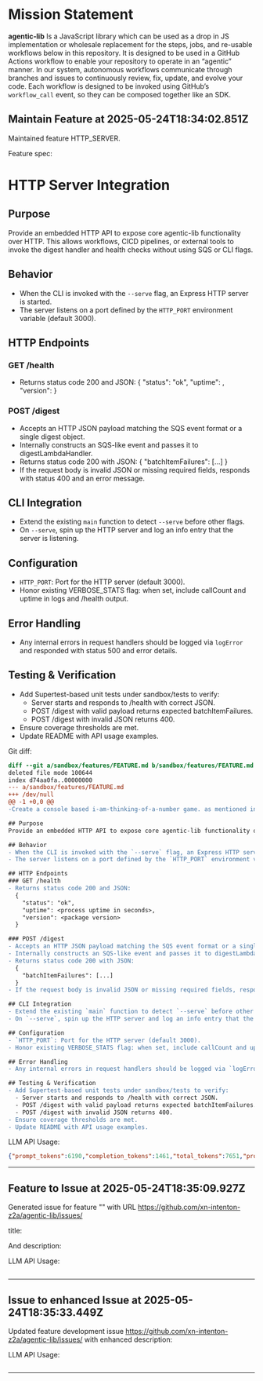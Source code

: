 # Mission Statement

**agentic‑lib** Is a JavaScript library which can be used as a drop in JS implementation or wholesale replacement for 
the steps, jobs, and re-usable workflows below in this repository. It is designed to be used in a GitHub Actions 
workflow to enable your repository to operate in an “agentic” manner. In our system, autonomous workflows communicate
through branches and issues to continuously review, fix, update, and evolve your code. Each workflow is designed to be
invoked using GitHub’s `workflow_call` event, so they can be composed together like an SDK.
## Maintain Feature at 2025-05-24T18:34:02.851Z

Maintained feature HTTP_SERVER.

Feature spec:

# HTTP Server Integration

## Purpose
Provide an embedded HTTP API to expose core agentic-lib functionality over HTTP.  This allows workflows, CICD pipelines, or external tools to invoke the digest handler and health checks without using SQS or CLI flags.

## Behavior
- When the CLI is invoked with the `--serve` flag, an Express HTTP server is started.
- The server listens on a port defined by the `HTTP_PORT` environment variable (default 3000).

## HTTP Endpoints
### GET /health
- Returns status code 200 and JSON:
  {
    "status": "ok",
    "uptime": <process uptime in seconds>,
    "version": <package version>
  }

### POST /digest
- Accepts an HTTP JSON payload matching the SQS event format or a single digest object.
- Internally constructs an SQS-like event and passes it to digestLambdaHandler.
- Returns status code 200 with JSON:
  {
    "batchItemFailures": [...]
  }
- If the request body is invalid JSON or missing required fields, responds with status 400 and an error message.

## CLI Integration
- Extend the existing `main` function to detect `--serve` before other flags.
- On `--serve`, spin up the HTTP server and log an info entry that the server is listening.

## Configuration
- `HTTP_PORT`: Port for the HTTP server (default 3000).
- Honor existing VERBOSE_STATS flag: when set, include callCount and uptime in logs and /health output.

## Error Handling
- Any internal errors in request handlers should be logged via `logError` and responded with status 500 and error details.

## Testing & Verification
- Add Supertest-based unit tests under sandbox/tests to verify:
  - Server starts and responds to /health with correct JSON.
  - POST /digest with valid payload returns expected batchItemFailures.
  - POST /digest with invalid JSON returns 400.
- Ensure coverage thresholds are met.
- Update README with API usage examples.


Git diff:

```diff
diff --git a/sandbox/features/FEATURE.md b/sandbox/features/FEATURE.md
deleted file mode 100644
index d74aa0fa..00000000
--- a/sandbox/features/FEATURE.md
+++ /dev/null
@@ -1 +0,0 @@
-Create a console based i-am-thinking-of-a-number game. as mentioned in reply Create a console based i-am-thinking-of-a-number game.\n\n// New [sandbox/features/HTTP_SERVER.md]:\n# HTTP Server Integration

## Purpose
Provide an embedded HTTP API to expose core agentic-lib functionality over HTTP.  This allows workflows, CICD pipelines, or external tools to invoke the digest handler and health checks without using SQS or CLI flags.

## Behavior
- When the CLI is invoked with the `--serve` flag, an Express HTTP server is started.
- The server listens on a port defined by the `HTTP_PORT` environment variable (default 3000).

## HTTP Endpoints
### GET /health
- Returns status code 200 and JSON:
  {
    "status": "ok",
    "uptime": <process uptime in seconds>,
    "version": <package version>
  }

### POST /digest
- Accepts an HTTP JSON payload matching the SQS event format or a single digest object.
- Internally constructs an SQS-like event and passes it to digestLambdaHandler.
- Returns status code 200 with JSON:
  {
    "batchItemFailures": [...]
  }
- If the request body is invalid JSON or missing required fields, responds with status 400 and an error message.

## CLI Integration
- Extend the existing `main` function to detect `--serve` before other flags.
- On `--serve`, spin up the HTTP server and log an info entry that the server is listening.

## Configuration
- `HTTP_PORT`: Port for the HTTP server (default 3000).
- Honor existing VERBOSE_STATS flag: when set, include callCount and uptime in logs and /health output.

## Error Handling
- Any internal errors in request handlers should be logged via `logError` and responded with status 500 and error details.

## Testing & Verification
- Add Supertest-based unit tests under sandbox/tests to verify:
  - Server starts and responds to /health with correct JSON.
  - POST /digest with valid payload returns expected batchItemFailures.
  - POST /digest with invalid JSON returns 400.
- Ensure coverage thresholds are met.
- Update README with API usage examples.
```

LLM API Usage:

```json
{"prompt_tokens":6190,"completion_tokens":1461,"total_tokens":7651,"prompt_tokens_details":{"cached_tokens":0,"audio_tokens":0},"completion_tokens_details":{"reasoning_tokens":960,"audio_tokens":0,"accepted_prediction_tokens":0,"rejected_prediction_tokens":0}}
```
---

## Feature to Issue at 2025-05-24T18:35:09.927Z

Generated issue  for feature "" with URL https://github.com/xn-intenton-z2a/agentic-lib/issues/

title:



And description:



LLM API Usage:

```json

```
---

## Issue to enhanced Issue at 2025-05-24T18:35:33.449Z

Updated feature development issue https://github.com/xn-intenton-z2a/agentic-lib/issues/ with enhanced description:



LLM API Usage:

```json

```
---

